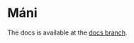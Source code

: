 # Máni
The docs is available at the [docs branch](https://github.com/mani-language/Mani/tree/docs).
